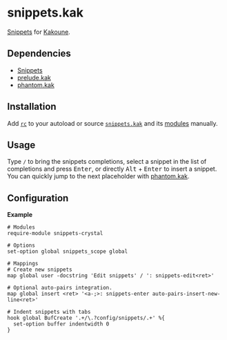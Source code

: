 # snippets.kak

[Snippets] for [Kakoune].

[Snippets]: https://github.com/alexherbo2/snippets
[Kakoune]: https://kakoune.org

## Dependencies

- [Snippets]
- [prelude.kak]
- [phantom.kak]

[prelude.kak]: https://github.com/alexherbo2/prelude.kak
[phantom.kak]: https://github.com/alexherbo2/phantom.kak

## Installation

Add [`rc`](rc) to your autoload or source [`snippets.kak`](rc/snippets.kak) and its [modules](rc/modules) manually.

## Usage

Type `/` to bring the snippets completions,
select a snippet in the list of completions and press <kbd>Enter</kbd>,
or directly <kbd>Alt</kbd> + <kbd>Enter</kbd> to insert a snippet.
You can quickly jump to the next placeholder with [phantom.kak].

## Configuration

**Example**

``` kak
# Modules
require-module snippets-crystal

# Options
set-option global snippets_scope global

# Mappings
# Create new snippets
map global user -docstring 'Edit snippets' / ': snippets-edit<ret>'

# Optional auto-pairs integration.
map global insert <ret> '<a-;>: snippets-enter auto-pairs-insert-new-line<ret>'

# Indent snippets with tabs
hook global BufCreate '.+/\.?config/snippets/.+' %{
  set-option buffer indentwidth 0
}
```
